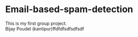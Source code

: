# Email-based-spam-detection
This is my first group project.
<Br>
Bijay Poudel (kantipur)ffdfdfsdfsdfsdf